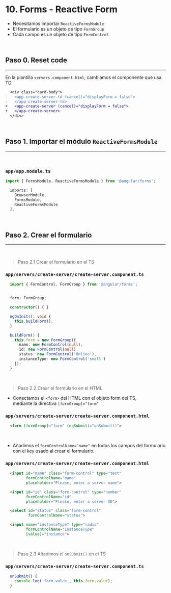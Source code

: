 # 10. Forms - Reactive Form

- Necesitamos importar `ReactiveFormsModule`
- El formulario es un objeto de tipo `FormGroup`
- Cada campo es un objeto de tipo `FormControl`

<br>

## Paso 0. Reset code
---

En la plantilla `servers.component.html`, cambiamos el componente que usa TD.

``` diff
  <div class="card-body">
-   <app-create-server-td (cancel)="displayForm = false">
-   </app-create-server-td>
+   <app-create-server (cancel)="displayForm = false">
+   </app-create-server>
  </div>
```
<br>

## Paso 1. Importar el módulo `ReactiveFormsModule`
---
<br>

### `app/app.module.ts`
``` ts
import { FormsModule, ReactiveFormsModule } from '@angular/forms';

  imports: [
    BrowserModule,
    FormsModule,
    ReactiveFormsModule
  ],
```
<br>

## Paso 2. Crear el formulario
---
<br>

> Paso 2.1 Crear el formulario en el TS

### `app/servers/create-server/create-server.component.ts`
``` ts
  import { FormControl, FormGroup } from '@angular/forms';


  form: FormGroup;

  constructor() { }

  ngOnInit(): void {
    this.buildForm();
  }

  buildForm() {
    this.form = new FormGroup({
      name: new FormControl(null),
      id: new FormControl(null),
      status: new FormControl('Online'),
      instanceType: new FormControl('small')
    });
  }
```
<br>

> Paso 2.2 Crear el formulario en el HTML

- Conectamos el `<form>` del HTML con el objeto form del TS,
 <br> mediante la directiva `[formGroup]="form"`

### `app/servers/create-server/create-server.component.html`
``` html
  <form [formGroup]="form" (ngSubmit)="onSubmit()">
```
<br>

- Añadimos el `formControlName="name"` en todos los campos del formulario
  <br> con el key usado al crear el formulario.

### `app/servers/create-server/create-server.component.html`
``` html
  <input id="name" class="form-control" type="text"
         formControlName="name"
         placeholder="Please, enter a server name">

  <input id="id" class="form-control" type="number"
         formControlName="id"
         placeholder="Please, enter a server ID">

  <select id="status" class="form-control"
          formControlName="status">

  <input name="instanceType" type="radio"
         formControlName="instanceType"
         [value]="instance">
```
<br>

> Paso 2.3 Añadimos el `onSubmit()` en el TS

### `app/servers/create-server/create-server.component.ts`
``` ts
  onSubmit() {
    console.log('form.value', this.form.value);
  }
```